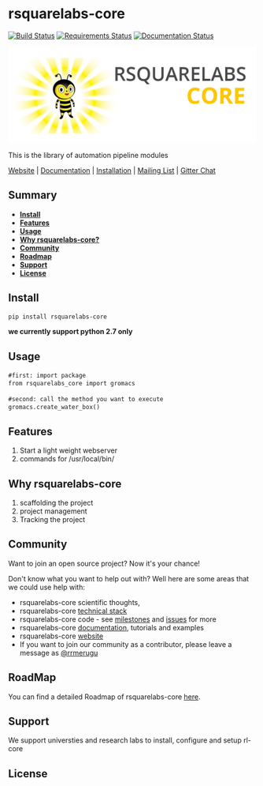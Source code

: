 # rsquarelabs-core

[![Build Status](https://travis-ci.org/rsquarelabs/rsquarelabs-core.svg?branch=dev)](https://travis-ci.org/rsquarelabs/rsquarelabs-core)
[![Requirements Status](https://requires.io/github/rsquarelabs/rsquarelabs-core/requirements.svg?branch=dev)](https://requires.io/github/rsquarelabs/rsquarelabs-core/requirements/?branch=dev)
[![Documentation Status](https://readthedocs.org/projects/rsquarelabs-core/badge/?version=dev)](http://docs.rsquarelabs.org/en/dev/?badge=dev)

![rsquarelabs-core hero ](docs/images/rsquarelabs-hero.jpg)

This is the library of automation pipeline modules

[Website](http://rsquarelabs.org) |
[Documentation](http://docs.rsquarelabs.org/) |
[Installation](http://docs.rsquarelabs.org/en/dev/install/) |
[Mailing List](https://groups.google.com/d/forum/rsquarelabs-core) |
[Gitter Chat](https://gitter.im/rsquarelabs/rsquarelabs-core)


## Summary
- [**Install**](#install)
- [**Features**](#features)
- [**Usage**](#usage)
- [**Why rsquarelabs-core?**](#why-rsquarelabs-core)
- [**Community**](#community)
- [**Roadmap**](#roadmap)
- [**Support**](#support)
- [**License**](#license)


## Install
```
pip install rsquarelabs-core
```
**we currently support python 2.7 only**

## Usage
```
#first: import package
from rsquarelabs_core import gromacs

#second: call the method you want to execute
gromacs.create_water_box()

```

## Features
1. Start a light weight webserver
2. commands for /usr/local/bin/

## Why rsquarelabs-core
1. scaffolding the project
2. project management
3. Tracking the project


## Community
Want to join an open source project? Now it's your chance!

Don't know what you want to help out with? Well here are some areas that we could use help with:

- rsquarelabs-core scientific thoughts,
- rsquarelabs-core [technical stack](docs/notes/technical-stack.md)
- rsquarelabs-core code - see [milestones](https://github.com/rsquarelabs/rsquarelabs-core/milestones) and [issues](https://github.com/rsquarelabs/rsquarelabs-core/issues) for more
- rsquarelabs-core [documentation](http://docs.rsquarelabs.org), tutorials and examples
- rsquarelabs-core [website](http://rsquarelabs.org)
- If you want to join our community as a contributor, please leave a message as [@rrmerugu](https://twitter.com/rrmerugu)



## RoadMap
You can find a detailed Roadmap of rsquarelabs-core [here](https://github.com/rsquarelabs/rsquarelabs-core/milestones).

## Support
We support universties and research labs to install, configure and setup rl-core

## License
